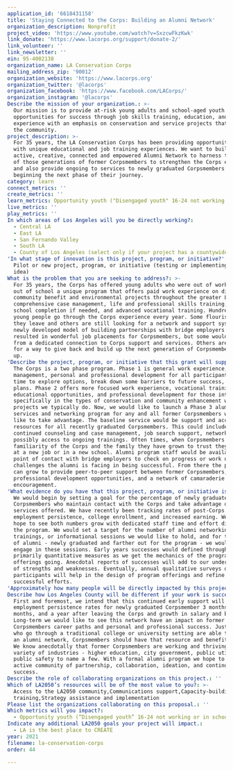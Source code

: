 ```yaml
---
application_id: '6618431158'
title: 'Staying Connected to the Corps: Building an Alumni Network'
organization_description: Nonprofit
project_video: 'https://www.youtube.com/watch?v=SxzcwFkzKwk'
link_donate: 'https://www.lacorps.org/support/donate-2/'
link_volunteer: ''
link_newsletter: ''
ein: 95-4002138
organization_name: LA Conservation Corps
mailing_address_zip: '90012'
organization_website: 'https://www.lacorps.org'
organization_twitter: '@lacorps'
organization_facebook: 'https://www.facebook.com/LACorps/'
organization_instagram: '@lacorps'
Describe the mission of your organization.: >-
  Our mission is to provide at-risk young adults and school-aged youth with
  opportunities for success through job skills training, education, and work
  experience with an emphasis on conservation and service projects that benefit
  the community.
project_description: >-
  For 35 years, the LA Conservation Corps has been providing opportunity youth
  with unique educational and job training experiences. We want to build an
  active, creative, connected and empowered Alumni Network to harness the power
  of those generations of former Corpsmembers to strengthen the Corps experience
  and also provide ongoing to services to newly graduated Corpsmembers who are
  beginning the next phase of their journey.
category: learn
connect_metrics: ''
create_metrics: ''
learn_metrics: Opportunity youth ("Disengaged youth" 16-24 not working or in school)
live_metrics: ''
play_metrics: ''
In which areas of Los Angeles will you be directly working?:
  - Central LA
  - East LA
  - San Fernando Valley
  - South LA
  - County of Los Angeles (select only if your project has a countywide benefit)
'In what stage of innovation is this project, program, or initiative?': >-
  Pilot or new project, program, or initiative (testing or implementing a new
  idea)
What is the problem that you are seeking to address?: >-
  For 35 years, the Corps has offered young adults who were out of work and/or
  out of school a unique program that offers paid work experience on diverse
  community benefit and environmental projects throughout the greater LA area,
  comprehensive case management, life and professional skills training, high
  school completion if needed, and advanced vocational training. Hundreds of
  young people go through the Corps experience every year. Some flourish when
  they leave and others are still looking for a network and support system. Our
  newly developed model of building partnerships with bridge employers has
  resulted in wonderful job placements for Corpsmembers, but some would benefit
  from a dedicated connection to Corps support and services. Others are looking
  for a way to give back and build up the next generation of Corpsmembers coming
  up. 
'Describe the project, program, or initiative that this grant will support to address the problem identified.': >-
  The Corps is a two phase program. Phase 1 is general work experience, case
  management, personal and professional development for all participants. It's a
  time to explore options, break down some barriers to future success, and make
  plans. Phase 2 offers more focused work experience, vocational training,
  educational opportunities, and professional development for those interested
  specifically in the types of conservation and community enhancement work
  projects we typically do. Now, we would like to launch a Phase 3 alumni
  services and networking program for any and all former Corpsmembers who would
  like to take advantage. The baseline service would be support and access to
  resources for all recently graduated Corpsmembers. This could include
  continued counseling and case management, job search support, networking, and
  possibly access to ongoing trainings. Often times, when Corpsmembers leave the
  familiarity of the Corps and the family they have grown to trust they stumble
  at a new job or in a new school. Alumni program staff would be available as a
  point of contact with bridge employers to check on progress or work out
  challenges the alumni is facing in being successful. From there the program
  can grow to provide peer-to-peer support between former Corpsmembers, ongoing
  professional development opportunities, and a network of camaraderie and
  encouragement.   
'What evidence do you have that this project, program, or initiative is or will be successful, and how will you define and measure success?': >-
  We would begin by setting a goal for the percentage of newly graduated
  Corpsmembers who maintain contact with the Corps and take advantage of the
  services offered. We have recently been tracking rates of post-Corps
  employment persistence, college enrollment, and increased earning. We would
  hope to see both numbers grow with dedicated staff time and effort directed at
  the program. We would set a target for the number of alumni networking events,
  trainings, or informational sessions we would like to hold, and for the number
  of alumni - newly graduated and farther out for the program - we would like to
  engage in these sessions. Early years successes would defined through
  primarily quantitative measures as we get the mechanics of the program
  offerings going. Anecdotal reports of successes will add to our understanding
  of strengths and weaknesses. Eventually, annual qualitative surveys of
  participants will help in the design of program offerings and refine
  successful efforts.
'Approximately how many people will be directly impacted by this project, program, or initiative?': '50'
Describe how Los Angeles County will be different if your work is successful.: >-
  First and foremost, we intend that this continued early support will increase
  employment persistence rates for newly graduated Corpsmember 3 months, 6
  months, and a year after leaving the Corps and growth in salary and benefits.
  Long-term we would like to see this network have an impact on former
  Corpsmembers career paths and personal and professional success. Just as those
  who go through a traditional college or university setting are able to access
  an alumni network, Corpsmembers should have that resource and benefit as well.
  We know anecdotally that former Corpsmembers are working and thriving in a
  variety of industries - higher education, city government, public utilities,
  public safety to name a few. With a formal alumni program we hope to create an
  active community of partnership, collaboration, ideation, and continued
  success.
Describe the role of collaborating organizations on this project.: ''
Which of LA2050’s resources will be of the most value to you?: >-
  Access to the LA2050 community,Communications support,Capacity-building and
  training,Strategy assistance and implementation
Please list the organizations collaborating on this proposal.: ''
Which metrics will you impact?:
  - Opportunity youth (“Disengaged youth” 16-24 not working or in school)
Indicate any additional LA2050 goals your project will impact.:
  - LA is the best place to CREATE
year: 2021
filename: la-conservation-corps
order: 44

---
```

